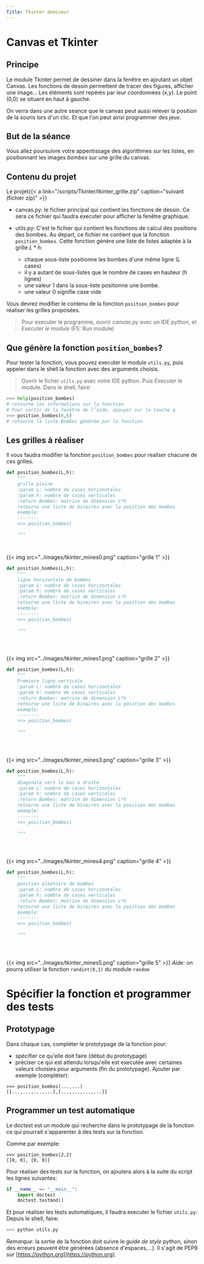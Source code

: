 ```yaml
---
Title: Tkinter demineur
---
```


# Canvas et Tkinter
## Principe
Le module Tkinter permet de dessiner dans la fenêtre en ajoutant un objet Canvas. Les fonctions de dessin permettent de tracer des figures, afficher une image... Les éléments sont repérés par leur coordonnées (x,y). Le point (0,0) se situant en haut à gauche.

On verra dans une autre seance que le canvas peut aussi relever la position de la souris lors d'un clic. Et que l'on peut ainsi programmer des jeux.

## But de la séance
Vous allez poursuivre votre appentissage des algorithmes sur les listes, en positionnant les images *bombes* sur une grille du canvas.

## Contenu du projet
Le projet{{< a link="/scripts/Tkinter/tkinter_grille.zip" caption="suivant (fichier zip)" >}}
* canvas.py: le fichier principal qui contient les fonctions de dessin. Ce sera ce fichier qui faudra executer pour afficher la fenêtre graphique. 

* utils.py: C'est le fichier qui contient les fonctions de calcul des positions des bombes. Au depart, ce fichier ne contient que la fonction `position_bombes`. Cette fonction génère une liste de listes adaptée à la grille $L*h$:
  * chaque sous-liste positionne les bombes d'une même ligne (L cases)
  * il y a autant de sous-listes que le nombre de cases en hauteur (h lignes)
  * une valeur 1 dans la sous-liste positionne une bombe. 
  * une valeur 0 signifie case vide

Vous devrez modifier le contenu de la fonction `position_bombes` pour réaliser les grilles proposées.

> Pour executer le programme, ouvrir *canvas.py* avec un IDE python, et *Executer le module* (F5: Run module)

## Que génère la fonction `position_bombes`?
Pour tester la fonction, vous pouvez executer le module `utils.py`, puis appeler dans le shell la fonction avec des arguments choisis.

> Ouvrir le ficher `utils.py` avec votre IDE python. Puis *Executer* le module. Dans le shell, faire:

```python
>>> help(position_bombes)
# retourne les informations sur la fonction
# Pour sortir de la fenêtre de l’aide, appuyer sur la touche q
>>> position_bombes(6,6)
# retourne la liste Bombes générée par la fonction
```


## Les grilles à réaliser
Il vous faudra modifier la fonction `position_bombes` pour realiser chacune de ces grilles.

```python
def position_bombes(L,h):
    """
    grille pleine
    :param L: nombre de cases horizontales
    :param h: nombre de cases verticales
    :return Bombes: matrice de dimension L*h
    retourne une liste de binaires avec la position des bombes
    exemple:
    --------
    >>> position_bombes(

    """




```

{{< img src="../images/tkinter_mines0.png" caption="grille 1" >}}
```python
def position_bombes(L,h):
    """
    ligne horizontale de bombes
    :param L: nombre de cases horizontales
    :param h: nombre de cases verticales
    :return Bombes: matrice de dimension L*h
    retourne une liste de binaires avec la position des bombes
    exemple:
    --------
    >>> position_bombes(
    
    """





```
{{< img src="../images/tkinter_mines1.png" caption="grille 2" >}}
```python
def position_bombes(L,h):
    """
    Premiere ligne verticale
    :param L: nombre de cases horizontales
    :param h: nombre de cases verticales
    :return Bombes: matrice de dimension L*h
    retourne une liste de binaires avec la position des bombes
    exemple:
    --------
    >>> position_bombes(
    
    """





```

{{< img src="../images/tkinter_mines3.png" caption="grille 3" >}}

```python
def position_bombes(L,h):
    """
    diagonale vers le bas a droite
    :param L: nombre de cases horizontales
    :param h: nombre de cases verticales
    :return Bombes: matrice de dimension L*h
    retourne une liste de binaires avec la position des bombes
    exemple:
    --------
    >>> position_bombes(
    
    """





```

{{< img src="../images/tkinter_mines4.png" caption="grille 4" >}}
```python
def position_bombes(L,h):
    """
    position aléatoire de bombes
    :param L: nombre de cases horizontales
    :param h: nombre de cases verticales
    :return Bombes: matrice de dimension L*h
    retourne une liste de binaires avec la position des bombes
    exemple:
    --------
    >>> position_bombes(
    
    """





```

{{< img src="../images/tkinter_mines5.png" caption="grille 5" >}}
*Aide:* on pourra utiliser la fonction `randint(0,1)` du module `random`


# Spécifier la fonction et programmer des tests
## Prototypage
Dans chaque cas, compléter le prototypage de la fonction pour:

* spécifier ce qu'elle doit faire (début du prototypage)
* préciser ce qui est attendu lorsqu'elle est executée avec certaines valeurs choisies pour arguments (fin du prototypage). Ajouter par exemple (compléter):

 ```
 >>> position_bombes(...,...)
 [[...,...,...,...],[...,...,...,...]]
 ```

## Programmer un test automatique
Le doctest est un module qui recherche dans le prototypage de la fonction ce qui pourrait s'apparenter à des tests sur la fonction.

Comme par exemple:

```
>>> position_bombes(2,2)
[[0, 0], [0, 0]]
```

Pour réaliser des tests sur la fonction, on ajoutera alors à la suite du script les lignes suivantes:

```python
if __name__ == "__main__":
    import doctest
    doctest.testmod()
```

Et pour réaliser les tests automatiques, il faudra executer le fichier `utils.py`: Depuis le shell, faire:

```python
>>> python utils.py
```

*Remarque:* la sortie de la fonction doit suivre le *guide de style* python, sinon des erreurs peuvent être générées (absence d'espaces,...). Il s'agit de PEP8 sur [https://python.org](https://python.org).